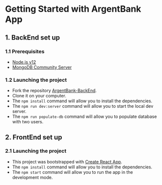# Getting Started with ArgentBank App


## 1. BackEnd set up


### 1.1 Prerequisites

- [Node.js v12](https://nodejs.org/en/)
- [MongoDB Community Server](https://www.mongodb.com/try/download/community)

### 1.2 Launching the project

- Fork the repository [ArgentBank-BackEnd](https://github.com/Axda-Web/Project-10-Bank-API).
- Clone it on your computer.
- The `npm install` command will allow you to install the dependencies.
- The `npm run dev:server` command will allow you to start the local dev server.
- The `npm run populate-db` command will allow you to populate database with two users.



## 2. FrontEnd set up


### 2.1 Launching the project

- This project was bootstrapped with [Create React App](https://github.com/facebook/create-react-app).
- The `npm install` command will allow you to install the dependencies.
- The `npm start` command will allow you to run the app in the development mode.